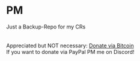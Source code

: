 # PM
Just a Backup-Repo for my CRs<br><br><br>
Appreciated but NOT necessary: <a href="https://twonderchild.github.io/index.html">Donate via Bitcoin</a><br>
If you want to donate via PayPal PM me on Discord!
